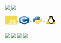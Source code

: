  <div>
  <a href="https://github.com/vicenteigor">
  <img height="180em" src="https://github-readme-stats.vercel.app/api?username=vicenteigor&show_icons=true&theme=synthwave&include_all_commits=true&count_private=true"/>
  <img height="130em" src="https://github-readme-stats.vercel.app/api/top-langs/?username=vicenteigor&layout=compact&langs_count=7&theme=dracula"/>  
</div>
<div style="display: inline_block"><br>
  <img align="center" alt="Igor-Python" height="30" width="40" src="https://raw.githubusercontent.com/devicons/devicon/master/icons/javascript/javascript-plain.svg">
  <img align="center" alt="Igor-c" height="30" width="40" src="https://github.com/devicons/devicon/blob/master/icons/c/c-original.svg">
  <img align="center" alt="Igor-c++" height="30" width="40" src="https://github.com/devicons/devicon/blob/master/icons/python/python-original.svg">
  <img align="center" alt="Igor-linux" height="30" width="40" src="https://raw.githubusercontent.com/devicons/devicon/master/icons/linux/linux-original.svg">
</div>

 ##

<div> 
  <a href = "mailto:vicente.igor2@gmail.com"><img src="https://img.shields.io/badge/-Gmail-%23333?style=for-the-badge&logo=gmail&logoColor=white" target="_blank"></a>
  <a href="https://www.linkedin.com/in/vicente-igor" target="_blank"><img src="https://img.shields.io/badge/-LinkedIn-%230077B5?style=for-the-badge&logo=linkedin&logoColor=white" target="_blank"></a> 
 <a href="https://instagram.com/theigorvicente" target="_blank"><img src="https://img.shields.io/badge/-Instagram-%23E4405F?style=for-the-badge&logo=instagram&logoColor=white" target="_blank"></a>
 <a href="https://medium.com/@SeaPunk" target="_blank"><img src="https://img.shields.io/badge/Medium-12100E?style=for-the-badge&logo=medium&logoColor=white" target="_blank"></a>
</div>







